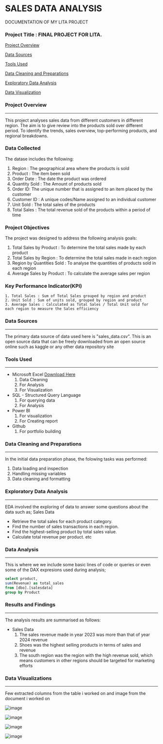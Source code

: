 # SALES DATA ANALYSIS
DOCUMENTATION OF MY LITA PROJECT 

### Project Title : FINAL PROJECT FOR LITA.

[Project Overview](#project~overview)

[Data Sources](#data~sources)

[Tools Used](#tools~used)

[Data Cleaning and Preparations](#data~cleaning~and~preparations)

[Exploratory Data Analysis](#exploratory~data~analysis)


[Data Visualization](#data~visualization)


### Project Overview
---
This project analyses sales data from different customers in different region. The aim is to give review into the products sold over different period. To identify the trends, sales overview, top-performing products, and 
regional breakdowns.

### Data Collected
The datase includes the following:
 1. Region : The geographical area where the products is sold
 2. Product : The item been sold
 3. Order Date : The date the product was ordered
 4. Quantity Sold : The Amount of products sold
 5. Order ID: The unique number that is assigned to an item placed by the customer
 6. Customer ID : A unique codes/Name assigned to an individual customer
 7. Unit Sold : The total sales of the products
 8. Total Sales : The total revenue sold of the products within a period of time

### Project Objectives
The project was designed to address the following analysis goals: 
  1. Total Sales by Product : To determine the total sales made by each product
  2. Total Sales by Region : To determine the total sales made in each region
  3. Region by Quantities Sold : To analyse the quantities of products sold in each region
  4. Average Sales by Product : To calculate the average sales per region

### Key Performance Indicator(KPI)
    1. Total Sales : Sum of Total Sales grouped by region and product
    2. Unit Sold : Sum of units sold, grouped by region and product 
    3. Average Sales : Calculated as Total Sales / Total Unit sold for each region to measure the Sales efficiency
    
### Data Sources
---
The primary data source of data used here is "sales_data.csv". This is an open source data that can be freely downloaded from an open source online such as kaggle or any other data repository site 

### Tools Used 
---
- Microsoft Excel  [Download Here](https://wwwmicrosoft.com)
    1. Data Cleaning
    2. For Analysis 
    3. For Visualization
- SQL - Structured Query Language 
    1. For querying data
    2. For Analysis
- Power BI
    1. For visualization
    2. For Creating report
- Github 
   1. For portfolio building 

### Data Cleaning and Preparations
---
In the initial data preparation phase, the folowing tasks was performed: 
   1. Data loading and inspection
   2. Handling missing variables
   3. Data cleaning and formatting

### Exploratory Data Analysis
---
EDA involved the exploring of data to answer some questions about the data such as; 
            Sales Data
- Retrieve the total sales for each product category. 
- Find the number of sales transactions in each region. 
- Find the highest-selling product by total sales value. 
- Calculate total revenue per product. etc


### Data Analysis
---
This is where we we include some basic lines of code or queries or even some of the DAX expresions used during analysis;

``` SQL
select product,
sum(Revenue) as total_sales
from [dbo].[salesdata]	
group by Product
```

### Results and Findings
---
The analysis results are summarised as follows: 
- Sales Data
   1. The sales revenue made in year 2023 was more than that of year 2024 revenue
   2. Shoes was the highest selling products in terms of sales and revenue
   3. The south region was the region with the high revenue sold, which means customers in other regions should be targeted for 
       marketing efforts

### Data Visualizations
---
Few extracted columns from the table i worked on and image from the document i worked on


![image](https://github.com/user-attachments/assets/0310d5b2-fc67-404c-9103-6cecf1453a97)


![image](https://github.com/user-attachments/assets/2869f682-d5ea-4807-b153-e1e1d1398162)

![image](https://github.com/user-attachments/assets/917256d0-080e-418d-9005-67b221df5f14)

![image](https://github.com/user-attachments/assets/b074ff48-c409-4a85-a232-169174e2b1c7)


